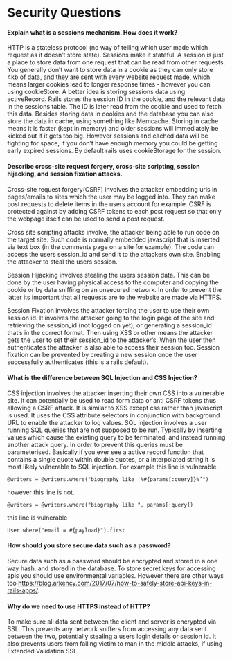 # Security Questions

#### Explain what is a sessions mechanism. How does it work?
HTTP is a stateless protocol (no way of telling which user made which request as it doesn’t store state). Sessions make it stateful. A session is just a place to store data from one request that can be read from other requests. You generally don’t want to store data in a cookie as they can only store 4kb of data, and they are sent with every website request made, which means larger cookies lead to longer response times - however you can using cookieStore. A better idea is storing sessions data using activeRecord. Rails stores the session ID in the cookie, and the relevant data in the sessions table. The ID is later read from the cookie and used to fetch this data. Besides storing data in cookies and the database you can also store the data in cache, using something like Memcache. Storing in cache means it is faster (kept in memory) and older sessions will immediately be kicked out if it gets too big. However sessions and cached data will be fighting for space, if you don’t have enough memory you could be getting early expired sessions. By default rails uses cookieStorage for the session. 

#### Describe cross-site request forgery, cross-site scripting, session hijacking, and session fixation attacks.

Cross-site request forgery(CSRF) involves the attacker embedding urls in pages/emails to sites which the user may be logged into. They can make post requests to delete items in the users account for example. CSRF is protected against by adding CSRF tokens to each post request so that only the webpage itself can be used to send a post request.

Cross site scripting attacks involve, the attacker being able to run code on the target site. Such code is normally embedded javascript that is inserted via text box (in the comments page on a site for example). The code can access the users session_id and send it to the attackers own site. Enabling the attacker to steal the users session.

Session Hijacking involves stealing the users session data. This can be done by the user having physical access to the computer and copying the cookie or by data sniffing on an unsecured network. In order to prevent the latter its important that all requests are to the website are made via HTTPS. 

Session Fixation involves the attacker forcing the user to use their own session id. It involves the attacker going to the login page of the site and retrieving the session_id (not logged on yet), or generating a session_id that’s in the correct format. Then using XSS or other means the attacker gets the user to set their session_id to the attacker’s. When the user then authenticates the attacker is also able to access their session too. Session fixation can be prevented by creating a new session once the user successfully authenticates (this is a rails default).

#### What is the difference between SQL Injection and CSS Injection?

CSS injection involves the attacker inserting their own CSS into a vulnerable site. It can potentially be used to read form data or anti CSRF tokens thus allowing a CSRF attack. It is similar to XSS except css rather than javascript is used. It uses the CSS attribute selectors in conjunction with background URL to enable the attacker to log values. 
SQL injection involves a user running SQL queries that are not supposed to be run. Typically by inserting values which cause the existing query to be terminated, and instead running another attack query. In order to prevent this queries must be parameterised. Basically if you ever see a active record function that contains a single quote within double quotes, or a interpolated string it is most likely vulnerable to SQL injection. For example this line is vulnerable.

```
@writers = @writers.where("biography like '%#{params[:query]}%’")
```

however this line is not. 
```
@writers = @writers.where("biography like ", params[:query])
```
this line is vulnerable
```
User.where("email = #{payload}").first
```

#### How should you store secure data such as a password?

Secure data such as a password should be encrypted and stored in a one way hash. and stored in the database. To store secret keys for accessing apis you should use environmental variables. However there are other ways too https://blog.arkency.com/2017/07/how-to-safely-store-api-keys-in-rails-apps/.

#### Why do we need to use HTTPS instead of HTTP?

To make sure all data sent between the client and server is encrypted via SSL. This prevents any network sniffers from accessing any data sent between the two, potentially stealing a users login details or session id. It also prevents users from falling victim to man in the middle attacks, if using Extended Validation SSL. 


